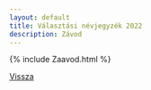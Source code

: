```yaml
---
layout: default
title: Választási névjegyzék 2022
description: Závod
---
```


{% include Zaavod.html %}

[Vissza](./)